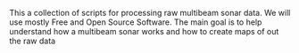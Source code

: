 This a collection of scripts for processing raw multibeam sonar data. We will use mostly Free and Open Source Software.  The main goal is to help understand how a multibeam sonar works and how to create maps of out the raw data
